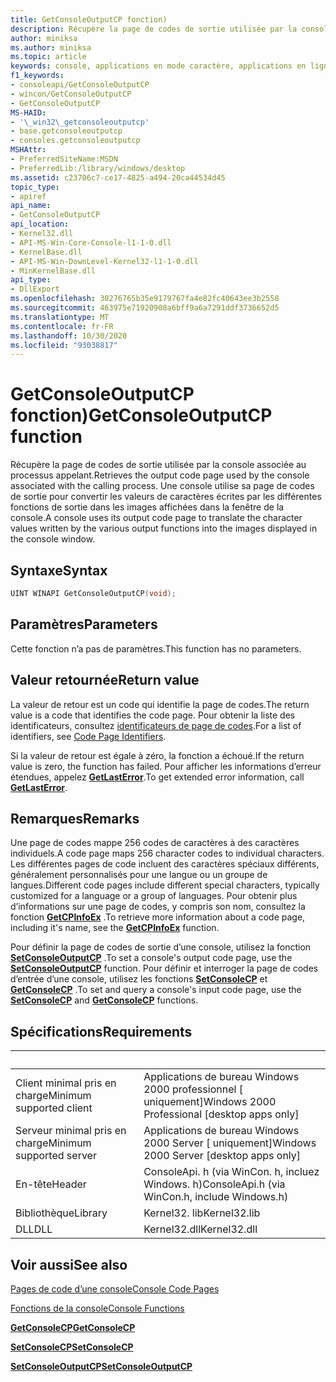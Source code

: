 ```yaml
---
title: GetConsoleOutputCP fonction)
description: Récupère la page de codes de sortie utilisée par la console associée au processus appelant.
author: miniksa
ms.author: miniksa
ms.topic: article
keywords: console, applications en mode caractère, applications en ligne de commande, applications de terminal, API console
f1_keywords:
- consoleapi/GetConsoleOutputCP
- wincon/GetConsoleOutputCP
- GetConsoleOutputCP
MS-HAID:
- '\_win32\_getconsoleoutputcp'
- base.getconsoleoutputcp
- consoles.getconsoleoutputcp
MSHAttr:
- PreferredSiteName:MSDN
- PreferredLib:/library/windows/desktop
ms.assetid: c23706c7-ce17-4825-a494-20ca44534d45
topic_type:
- apiref
api_name:
- GetConsoleOutputCP
api_location:
- Kernel32.dll
- API-MS-Win-Core-Console-l1-1-0.dll
- KernelBase.dll
- API-MS-Win-DownLevel-Kernel32-l1-1-0.dll
- MinKernelBase.dll
api_type:
- DllExport
ms.openlocfilehash: 30276765b35e9179767fa4e82fc40643ee3b2558
ms.sourcegitcommit: 463975e71920908a6bff9a6a7291ddf3736652d5
ms.translationtype: MT
ms.contentlocale: fr-FR
ms.lasthandoff: 10/30/2020
ms.locfileid: "93038817"
---
```

# <a name="getconsoleoutputcp-function"></a><span data-ttu-id="ec5bf-104">GetConsoleOutputCP fonction)</span><span class="sxs-lookup"><span data-stu-id="ec5bf-104">GetConsoleOutputCP function</span></span>

<span data-ttu-id="ec5bf-105">Récupère la page de codes de sortie utilisée par la console associée au processus appelant.</span><span class="sxs-lookup"><span data-stu-id="ec5bf-105">Retrieves the output code page used by the console associated with the calling process.</span></span> <span data-ttu-id="ec5bf-106">Une console utilise sa page de codes de sortie pour convertir les valeurs de caractères écrites par les différentes fonctions de sortie dans les images affichées dans la fenêtre de la console.</span><span class="sxs-lookup"><span data-stu-id="ec5bf-106">A console uses its output code page to translate the character values written by the various output functions into the images displayed in the console window.</span></span>

## <a name="syntax"></a><span data-ttu-id="ec5bf-107">Syntaxe</span><span class="sxs-lookup"><span data-stu-id="ec5bf-107">Syntax</span></span>

```C
UINT WINAPI GetConsoleOutputCP(void);
```

## <a name="parameters"></a><span data-ttu-id="ec5bf-108">Paramètres</span><span class="sxs-lookup"><span data-stu-id="ec5bf-108">Parameters</span></span>

<span data-ttu-id="ec5bf-109">Cette fonction n’a pas de paramètres.</span><span class="sxs-lookup"><span data-stu-id="ec5bf-109">This function has no parameters.</span></span>

## <a name="return-value"></a><span data-ttu-id="ec5bf-110">Valeur retournée</span><span class="sxs-lookup"><span data-stu-id="ec5bf-110">Return value</span></span>

<span data-ttu-id="ec5bf-111">La valeur de retour est un code qui identifie la page de codes.</span><span class="sxs-lookup"><span data-stu-id="ec5bf-111">The return value is a code that identifies the code page.</span></span> <span data-ttu-id="ec5bf-112">Pour obtenir la liste des identificateurs, consultez [identificateurs de page de codes](https://msdn.microsoft.com/library/windows/desktop/dd317756).</span><span class="sxs-lookup"><span data-stu-id="ec5bf-112">For a list of identifiers, see [Code Page Identifiers](https://msdn.microsoft.com/library/windows/desktop/dd317756).</span></span>

<span data-ttu-id="ec5bf-113">Si la valeur de retour est égale à zéro, la fonction a échoué.</span><span class="sxs-lookup"><span data-stu-id="ec5bf-113">If the return value is zero, the function has failed.</span></span> <span data-ttu-id="ec5bf-114">Pour afficher les informations d’erreur étendues, appelez [**GetLastError**](https://msdn.microsoft.com/library/windows/desktop/ms679360).</span><span class="sxs-lookup"><span data-stu-id="ec5bf-114">To get extended error information, call [**GetLastError**](https://msdn.microsoft.com/library/windows/desktop/ms679360).</span></span>

## <a name="remarks"></a><span data-ttu-id="ec5bf-115">Remarques</span><span class="sxs-lookup"><span data-stu-id="ec5bf-115">Remarks</span></span>

<span data-ttu-id="ec5bf-116">Une page de codes mappe 256 codes de caractères à des caractères individuels.</span><span class="sxs-lookup"><span data-stu-id="ec5bf-116">A code page maps 256 character codes to individual characters.</span></span> <span data-ttu-id="ec5bf-117">Les différentes pages de code incluent des caractères spéciaux différents, généralement personnalisés pour une langue ou un groupe de langues.</span><span class="sxs-lookup"><span data-stu-id="ec5bf-117">Different code pages include different special characters, typically customized for a language or a group of languages.</span></span> <span data-ttu-id="ec5bf-118">Pour obtenir plus d’informations sur une page de codes, y compris son nom, consultez la fonction [**GetCPInfoEx**](https://msdn.microsoft.com/library/windows/desktop/dd318081) .</span><span class="sxs-lookup"><span data-stu-id="ec5bf-118">To retrieve more information about a code page, including it's name, see the [**GetCPInfoEx**](https://msdn.microsoft.com/library/windows/desktop/dd318081) function.</span></span>

<span data-ttu-id="ec5bf-119">Pour définir la page de codes de sortie d’une console, utilisez la fonction [**SetConsoleOutputCP**](setconsoleoutputcp.md) .</span><span class="sxs-lookup"><span data-stu-id="ec5bf-119">To set a console's output code page, use the [**SetConsoleOutputCP**](setconsoleoutputcp.md) function.</span></span> <span data-ttu-id="ec5bf-120">Pour définir et interroger la page de codes d’entrée d’une console, utilisez les fonctions [**SetConsoleCP**](setconsolecp.md) et [**GetConsoleCP**](getconsolecp.md) .</span><span class="sxs-lookup"><span data-stu-id="ec5bf-120">To set and query a console's input code page, use the [**SetConsoleCP**](setconsolecp.md) and [**GetConsoleCP**](getconsolecp.md) functions.</span></span>

## <a name="requirements"></a><span data-ttu-id="ec5bf-121">Spécifications</span><span class="sxs-lookup"><span data-stu-id="ec5bf-121">Requirements</span></span>

| &nbsp; | &nbsp; |
|-|-|
| <span data-ttu-id="ec5bf-122">Client minimal pris en charge</span><span class="sxs-lookup"><span data-stu-id="ec5bf-122">Minimum supported client</span></span> | <span data-ttu-id="ec5bf-123">Applications de bureau Windows 2000 professionnel \[ uniquement\]</span><span class="sxs-lookup"><span data-stu-id="ec5bf-123">Windows 2000 Professional \[desktop apps only\]</span></span> |
| <span data-ttu-id="ec5bf-124">Serveur minimal pris en charge</span><span class="sxs-lookup"><span data-stu-id="ec5bf-124">Minimum supported server</span></span> | <span data-ttu-id="ec5bf-125">Applications de bureau Windows 2000 Server \[ uniquement\]</span><span class="sxs-lookup"><span data-stu-id="ec5bf-125">Windows 2000 Server \[desktop apps only\]</span></span> |
| <span data-ttu-id="ec5bf-126">En-tête</span><span class="sxs-lookup"><span data-stu-id="ec5bf-126">Header</span></span> | <span data-ttu-id="ec5bf-127">ConsoleApi. h (via WinCon. h, incluez Windows. h)</span><span class="sxs-lookup"><span data-stu-id="ec5bf-127">ConsoleApi.h (via WinCon.h, include Windows.h)</span></span> |
| <span data-ttu-id="ec5bf-128">Bibliothèque</span><span class="sxs-lookup"><span data-stu-id="ec5bf-128">Library</span></span> | <span data-ttu-id="ec5bf-129">Kernel32. lib</span><span class="sxs-lookup"><span data-stu-id="ec5bf-129">Kernel32.lib</span></span> |
| <span data-ttu-id="ec5bf-130">DLL</span><span class="sxs-lookup"><span data-stu-id="ec5bf-130">DLL</span></span> | <span data-ttu-id="ec5bf-131">Kernel32.dll</span><span class="sxs-lookup"><span data-stu-id="ec5bf-131">Kernel32.dll</span></span> |

## <a name="see-also"></a><span data-ttu-id="ec5bf-132">Voir aussi</span><span class="sxs-lookup"><span data-stu-id="ec5bf-132">See also</span></span>

[<span data-ttu-id="ec5bf-133">Pages de code d’une console</span><span class="sxs-lookup"><span data-stu-id="ec5bf-133">Console Code Pages</span></span>](console-code-pages.md)

[<span data-ttu-id="ec5bf-134">Fonctions de la console</span><span class="sxs-lookup"><span data-stu-id="ec5bf-134">Console Functions</span></span>](console-functions.md)

[<span data-ttu-id="ec5bf-135">**GetConsoleCP**</span><span class="sxs-lookup"><span data-stu-id="ec5bf-135">**GetConsoleCP**</span></span>](getconsolecp.md)

[<span data-ttu-id="ec5bf-136">**SetConsoleCP**</span><span class="sxs-lookup"><span data-stu-id="ec5bf-136">**SetConsoleCP**</span></span>](setconsolecp.md)

[<span data-ttu-id="ec5bf-137">**SetConsoleOutputCP**</span><span class="sxs-lookup"><span data-stu-id="ec5bf-137">**SetConsoleOutputCP**</span></span>](setconsoleoutputcp.md)
